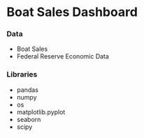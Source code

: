 # Boat Sales Dashboard

### Data

- Boat Sales
- Federal Reserve Economic Data

### Libraries

- pandas
- numpy
- os
- matplotlib.pyplot
- seaborn
- scipy
